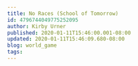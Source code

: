 ```yaml
---
title: No Races (School of Tomorrow)
id: 4796744049775252095
author: Kirby Urner
published: 2020-01-11T15:46:00.001-08:00
updated: 2020-01-11T15:46:09.680-08:00
blog: world_game
tags: 
---
```


